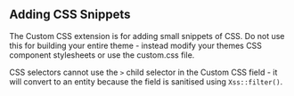 ## Adding CSS Snippets

The Custom CSS extension is for adding small snippets of CSS. Do not use this for building your entire theme - instead modify your themes CSS component stylesheets or use the custom.css file.

CSS selectors cannot use the `>` child selector in the Custom CSS field - it will convert to an entity because the field is sanitised using `Xss::filter()`.


